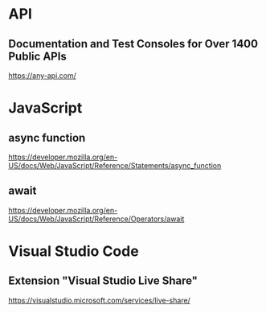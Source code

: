 # API

## Documentation and Test Consoles for Over 1400 Public APIs

https://any-api.com/

# JavaScript

## async function

https://developer.mozilla.org/en-US/docs/Web/JavaScript/Reference/Statements/async_function

## await

https://developer.mozilla.org/en-US/docs/Web/JavaScript/Reference/Operators/await

# Visual Studio Code

## Extension "Visual Studio Live Share"

https://visualstudio.microsoft.com/services/live-share/